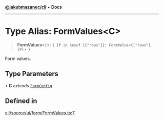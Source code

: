 [**@jakubmazanec/cli**](../README.md) • **Docs**

---

# Type Alias: FormValues\<C\>

> **FormValues**\<`C`\>: `{ [P in keyof C["rows"]]: FormValue<C["rows"][P]> }`

Form values.

## Type Parameters

• **C** _extends_ [`FormConfig`](FormConfig.md)

## Defined in

[cli/source/ui/form/FormValues.ts:7](https://github.com/jakubmazanec/tools/blob/d628f137f5fc7b1bea261e1e59d468d8339ed884/packages/cli/source/ui/form/FormValues.ts#L7)
